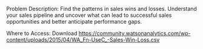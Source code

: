 Problem Description:
Find the patterns in sales wins and losses. Understand your sales pipeline and uncover what can lead to successful sales opportunities and better anticipate performance gaps.

Where to Access:
Download https://community.watsonanalytics.com/wp-content/uploads/2015/04/WA_Fn-UseC_-Sales-Win-Loss.csv

